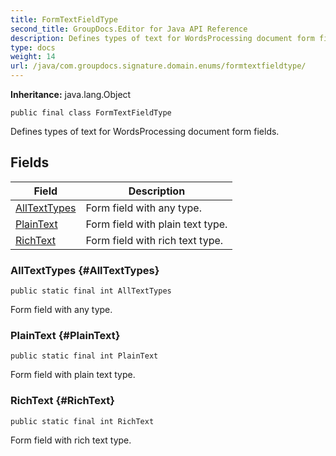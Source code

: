 ```yaml
---
title: FormTextFieldType
second_title: GroupDocs.Editor for Java API Reference
description: Defines types of text for WordsProcessing document form fields.
type: docs
weight: 14
url: /java/com.groupdocs.signature.domain.enums/formtextfieldtype/
---
```

**Inheritance:**
java.lang.Object
```
public final class FormTextFieldType
```

Defines types of text for WordsProcessing document form fields.
## Fields

| Field | Description |
| --- | --- |
| [AllTextTypes](#AllTextTypes) | Form field with any type. |
| [PlainText](#PlainText) | Form field with plain text type. |
| [RichText](#RichText) | Form field with rich text type. |
### AllTextTypes {#AllTextTypes}
```
public static final int AllTextTypes
```


Form field with any type.

### PlainText {#PlainText}
```
public static final int PlainText
```


Form field with plain text type.

### RichText {#RichText}
```
public static final int RichText
```


Form field with rich text type.

